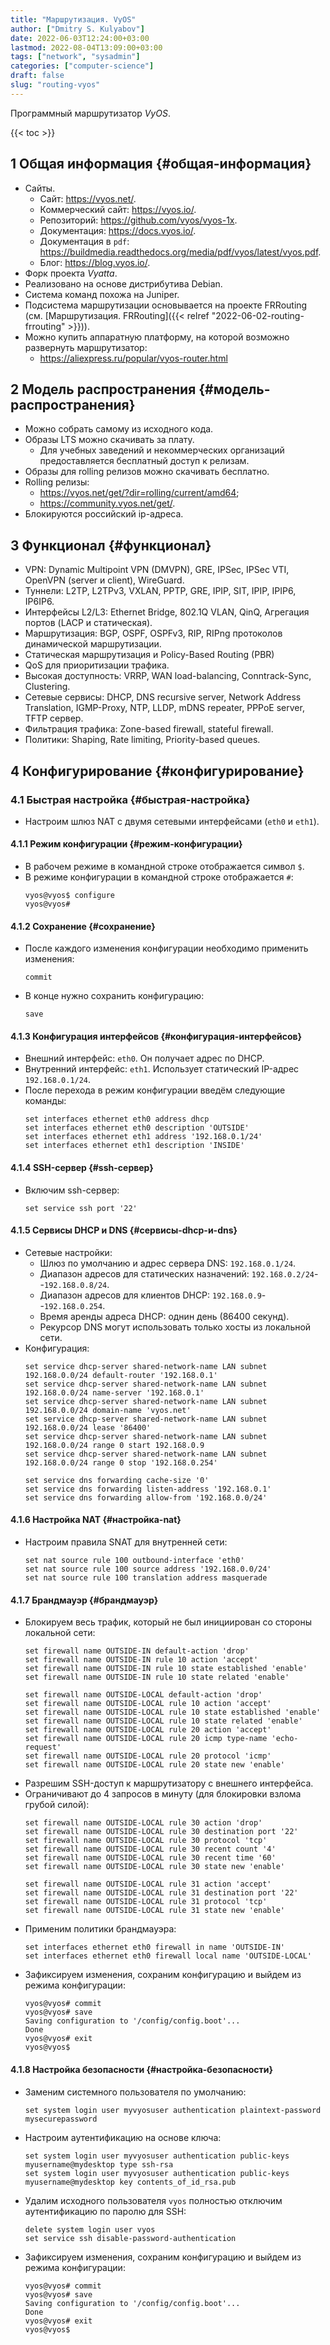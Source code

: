```yaml
---
title: "Маршрутизация. VyOS"
author: ["Dmitry S. Kulyabov"]
date: 2022-06-03T12:24:00+03:00
lastmod: 2022-08-04T13:09:00+03:00
tags: ["network", "sysadmin"]
categories: ["computer-science"]
draft: false
slug: "routing-vyos"
---
```


Программный маршрутизатор _VyOS_.

<!--more-->

{{< toc >}}


## <span class="section-num">1</span> Общая информация {#общая-информация}

-   Сайты.
    -   Сайт: <https://vyos.net/>.
    -   Коммерческий сайт: <https://vyos.io/>.
    -   Репозиторий: <https://github.com/vyos/vyos-1x>.
    -   Документация: <https://docs.vyos.io/>.
    -   Документация в `pdf`: <https://buildmedia.readthedocs.org/media/pdf/vyos/latest/vyos.pdf>.
    -   Блог: <https://blog.vyos.io/>.
-   Форк проекта _Vyatta_.
-   Реализовано на основе дистрибутива Debian.
-   Система команд похожа на Juniper.
-   Подсистема маршрутизации основывается на проекте FRRouting (см. [Маршрутизация. FRRouting]({{< relref "2022-06-02-routing-frrouting" >}})).
-   Можно купить аппаратную платформу, на которой возможно развернуть маршрутизатор:
    -   <https://aliexpress.ru/popular/vyos-router.html>


## <span class="section-num">2</span> Модель распространения {#модель-распространения}

-   Можно собрать самому из исходного кода.
-   Образы LTS можно скачивать за плату.
    -   Для учебных заведений и некоммерческих организаций предоставляется бесплатный доступ к релизам.
-   Образы для rolling релизов можно скачивать бесплатно.
-   Rolling релизы:
    -   <https://vyos.net/get/?dir=rolling/current/amd64>;
    -   <https://community.vyos.net/get/>.
-   Блокируются российский ip-адреса.


## <span class="section-num">3</span> Функционал {#функционал}

-   VPN: Dynamic Multipoint VPN (DMVPN), GRE, IPSec, IPSec VTI, OpenVPN (server и client), WireGuard.
-   Туннели: L2TP, L2TPv3, VXLAN, PPTP, GRE, IPIP, SIT, IPIP, IPIP6, IP6IP6.
-   Интерфейсы L2/L3: Ethernet Bridge, 802.1Q VLAN, QinQ, Агрегация портов (LACP и статическая).
-   Маршрутизация: BGP, OSPF, OSPFv3, RIP, RIPng протоколов динамической маршрутизации.
-   Статическая маршрутизация и Policy-Based Routing (PBR)
-   QoS для приоритизации трафика.
-   Высокая доступность: VRRP, WAN load-balancing, Conntrack-Sync, Clustering.
-   Сетевые сервисы: DHCP, DNS recursive server, Network Address Translation, IGMP-Proxy, NTP, LLDP, mDNS repeater, PPPoE server, TFTP сервер.
-   Фильтрация трафика: Zone-based firewall, stateful firewall.
-   Политики: Shaping, Rate limiting, Priority-based queues.


## <span class="section-num">4</span> Конфигурирование {#конфигурирование}


### <span class="section-num">4.1</span> Быстрая настройка {#быстрая-настройка}

-   Настроим шлюз NAT с двумя сетевыми интерфейсами (`eth0` и `eth1`).


#### <span class="section-num">4.1.1</span> Режим конфигурации {#режим-конфигурации}

-   В рабочем режиме в командной строке отображается символ `$`.
-   В режиме конфигурации в командной строке отображается `#`:
    ```shell
    vyos@vyos$ configure
    vyos@vyos#
    ```


#### <span class="section-num">4.1.2</span> Сохранение {#сохранение}

-   После каждого изменения конфигурации необходимо применить изменения:
    ```shell
    commit
    ```
-   В конце нужно сохранить конфигурацию:
    ```shell
    save
    ```


#### <span class="section-num">4.1.3</span> Конфигурация интерфейсов {#конфигурация-интерфейсов}

-   Внешний интерфейс: `eth0`. Он получает адрес по DHCP.
-   Внутренний интерфейс: `eth1`. Использует статический IP-адрес `192.168.0.1/24`.
-   После перехода в режим конфигурации введём следующие команды:
    ```shell
    set interfaces ethernet eth0 address dhcp
    set interfaces ethernet eth0 description 'OUTSIDE'
    set interfaces ethernet eth1 address '192.168.0.1/24'
    set interfaces ethernet eth1 description 'INSIDE'
    ```


#### <span class="section-num">4.1.4</span> SSH-сервер {#ssh-сервер}

-   Включим ssh-сервер:
    ```shell
    set service ssh port '22'
    ```


#### <span class="section-num">4.1.5</span> Сервисы DHCP и DNS {#сервисы-dhcp-и-dns}

-   Сетевые настройки:
    -   Шлюз по умолчанию и адрес сервера DNS: `192.168.0.1/24`.
    -   Диапазон адресов для статических назначений: `192.168.0.2/24`--`192.168.0.8/24`.
    -   Диапазон адресов для клиентов DHCP: `192.168.0.9`--`192.168.0.254`.
    -   Время аренды адреса DHCP: однин день (86400 секунд).
    -   Рекурсор DNS могут использовать только хосты из локальной сети.
-   Конфигурация:
    ```shell
    set service dhcp-server shared-network-name LAN subnet 192.168.0.0/24 default-router '192.168.0.1'
    set service dhcp-server shared-network-name LAN subnet 192.168.0.0/24 name-server '192.168.0.1'
    set service dhcp-server shared-network-name LAN subnet 192.168.0.0/24 domain-name 'vyos.net'
    set service dhcp-server shared-network-name LAN subnet 192.168.0.0/24 lease '86400'
    set service dhcp-server shared-network-name LAN subnet 192.168.0.0/24 range 0 start 192.168.0.9
    set service dhcp-server shared-network-name LAN subnet 192.168.0.0/24 range 0 stop '192.168.0.254'

    set service dns forwarding cache-size '0'
    set service dns forwarding listen-address '192.168.0.1'
    set service dns forwarding allow-from '192.168.0.0/24'
    ```


#### <span class="section-num">4.1.6</span> Настройка NAT {#настройка-nat}

-   Настроим правила SNAT для внутренней сети:
    ```shell
    set nat source rule 100 outbound-interface 'eth0'
    set nat source rule 100 source address '192.168.0.0/24'
    set nat source rule 100 translation address masquerade
    ```


#### <span class="section-num">4.1.7</span> Брандмауэр {#брандмауэр}

-   Блокируем весь трафик, который не был инициирован со стороны локальной сети:
    ```shell
    set firewall name OUTSIDE-IN default-action 'drop'
    set firewall name OUTSIDE-IN rule 10 action 'accept'
    set firewall name OUTSIDE-IN rule 10 state established 'enable'
    set firewall name OUTSIDE-IN rule 10 state related 'enable'

    set firewall name OUTSIDE-LOCAL default-action 'drop'
    set firewall name OUTSIDE-LOCAL rule 10 action 'accept'
    set firewall name OUTSIDE-LOCAL rule 10 state established 'enable'
    set firewall name OUTSIDE-LOCAL rule 10 state related 'enable'
    set firewall name OUTSIDE-LOCAL rule 20 action 'accept'
    set firewall name OUTSIDE-LOCAL rule 20 icmp type-name 'echo-request'
    set firewall name OUTSIDE-LOCAL rule 20 protocol 'icmp'
    set firewall name OUTSIDE-LOCAL rule 20 state new 'enable'
    ```
-   Разрешим SSH-доступ к маршрутизатору с внешнего интерфейса.
-   Ограничивают до 4 запросов в минуту (для блокировки взлома грубой силой):
    ```shell
    set firewall name OUTSIDE-LOCAL rule 30 action 'drop'
    set firewall name OUTSIDE-LOCAL rule 30 destination port '22'
    set firewall name OUTSIDE-LOCAL rule 30 protocol 'tcp'
    set firewall name OUTSIDE-LOCAL rule 30 recent count '4'
    set firewall name OUTSIDE-LOCAL rule 30 recent time '60'
    set firewall name OUTSIDE-LOCAL rule 30 state new 'enable'

    set firewall name OUTSIDE-LOCAL rule 31 action 'accept'
    set firewall name OUTSIDE-LOCAL rule 31 destination port '22'
    set firewall name OUTSIDE-LOCAL rule 31 protocol 'tcp'
    set firewall name OUTSIDE-LOCAL rule 31 state new 'enable'
    ```
-   Применим политики брандмауэра:
    ```shell
    set interfaces ethernet eth0 firewall in name 'OUTSIDE-IN'
    set interfaces ethernet eth0 firewall local name 'OUTSIDE-LOCAL'
    ```
-   Зафиксируем изменения, сохраним конфигурацию и выйдем из режима конфигурации:
    ```shell
    vyos@vyos# commit
    vyos@vyos# save
    Saving configuration to '/config/config.boot'...
    Done
    vyos@vyos# exit
    vyos@vyos$
    ```


#### <span class="section-num">4.1.8</span> Настройка безопасности {#настройка-безопасности}

-   Заменим системного пользователя по умолчанию:
    ```shell
    set system login user myvyosuser authentication plaintext-password mysecurepassword
    ```
-   Настроим аутентификацию на основе ключа:
    ```shell
    set system login user myvyosuser authentication public-keys myusername@mydesktop type ssh-rsa
    set system login user myvyosuser authentication public-keys myusername@mydesktop key contents_of_id_rsa.pub
    ```
-   Удалим исходного пользователя `vyos` полностью отключим аутентификацию по паролю для SSH:
    ```shell
    delete system login user vyos
    set service ssh disable-password-authentication
    ```
-   Зафиксируем изменения, сохраним конфигурацию и выйдем из режима конфигурации:
    ```shell
    vyos@vyos# commit
    vyos@vyos# save
    Saving configuration to '/config/config.boot'...
    Done
    vyos@vyos# exit
    vyos@vyos$
    ```
